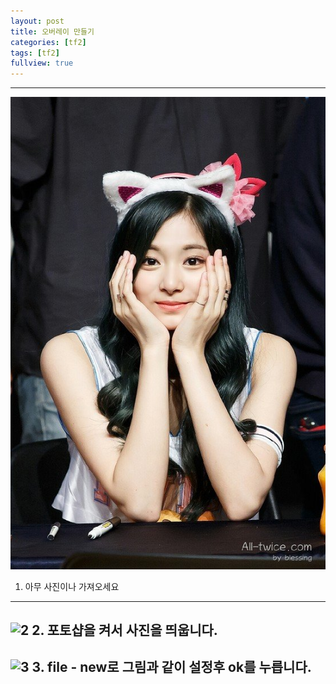 ```yaml
---
layout: post
title: 오버레이 만들기
categories: [tf2]
tags: [tf2]
fullview: true
---
```


---
![1](/images/vmt/1.jpeg)
1. 아무 사진이나 가져오세요
---
![2](/images/vmt/2.jpeg)
2. 포토샵을 켜서 사진을 띄웁니다.
---
![3](/images/vmt/3.jpeg)
3. file - new로 그림과 같이 설정후 ok를 누릅니다.
---

